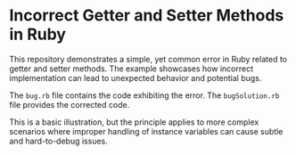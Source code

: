 # Incorrect Getter and Setter Methods in Ruby

This repository demonstrates a simple, yet common error in Ruby related to getter and setter methods.  The example showcases how incorrect implementation can lead to unexpected behavior and potential bugs.

The `bug.rb` file contains the code exhibiting the error. The `bugSolution.rb` file provides the corrected code.

This is a basic illustration, but the principle applies to more complex scenarios where improper handling of instance variables can cause subtle and hard-to-debug issues.